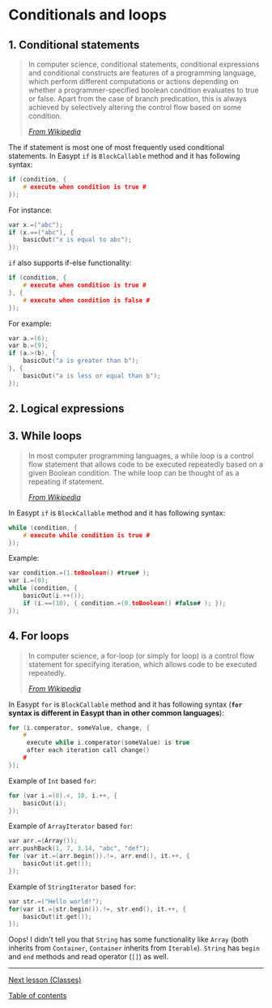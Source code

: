 # Conditionals and loops

## 1. Conditional statements

> In computer science, conditional statements, conditional expressions and conditional constructs are features of a programming language, which perform different computations or actions depending on whether a programmer-specified boolean condition evaluates to true or false. Apart from the case of branch predication, this is always achieved by selectively altering the control flow based on some condition.
> 
> [_From Wikipedia_](https://en.wikipedia.org/wiki/Conditional_(computer_programming))

The if statement is most one of most frequently used conditional statements. In Easypt `if` is `BlockCallable` method and it has following syntax:

```c
if (condition, {
    # execute when condition is true #
});
```

For instance:

```c
var x.=("abc");
if (x.==("abc"), {
    basicOut("x is equal to abc");
});
```

`if` also supports if-else functionality:

```c
if (condition, {
    # execute when condition is true #
}, {
    # execute when condition is false #
});
```

For example:

```c
var a.=(6);
var b.=(9);
if (a.>(b), {
    basicOut("a is greater than b");
}, {
    basicOut("a is less or equal than b");
});
```

## 2. Logical expressions


## 3. While loops

> In most computer programming languages, a while loop is a control flow statement that allows code to be executed repeatedly based on a given Boolean condition. The while loop can be thought of as a repeating if statement.
> 
> [_From Wikipedia_](https://en.wikipedia.org/wiki/While_loop)

In Easypt `if` is `BlockCallable` method and it has following syntax:

```c
while (condition, {
    # execute while condition is true #
});
```
Example:

```c
var condition.=(1.toBoolean() #true# );
var i.=(0);
while (condition, {
    basicOut(i.++());
    if (i.==(10), { condition.=(0.toBoolean() #false# ); });
});
```

## 4. For loops

> In computer science, a for-loop (or simply for loop) is a control flow statement for specifying iteration, which allows code to be executed repeatedly.
> 
> [_From Wikipedia_](https://en.wikipedia.org/wiki/For_loop)


In Easypt `for` is `BlockCallable` method and it has following syntax (**`for` syntax is different in Easypt than in other common languages**):

```c
for (i.comperator, someValue, change, {
    # 
     execute while i.comperator(someValue) is true
     after each iteration call change()
    #
});
```

Example of `Int` based `for`:

```c
for (var i.=(0).<, 10, i.++, {
    basicOut(i);
});
```

Example of `ArrayIterator` based `for`:

```c
var arr.=(Array());
arr.pushBack(1, 7, 3.14, "abc", "def");
for (var it.=(arr.begin()).!=, arr.end(), it.++, {
    basicOut(it.get());
});
```

Example of `StringIterator` based `for`:

```c
var str.=("Hello world!");
for(var it.=(str.begin()).!=, str.end(), it.++, {
    basicOut(it.get());
});
```

Oops! I didn't tell you that `String` has some functionality like `Array` (both inherits from `Container`, `Container` inherits from `Iterable`). `String` has `begin` and `end` methods and read operator (`[]`) as well.

---

[Next lesson (Classes)](classes.md)

[Table of contents](tutorial.md)
